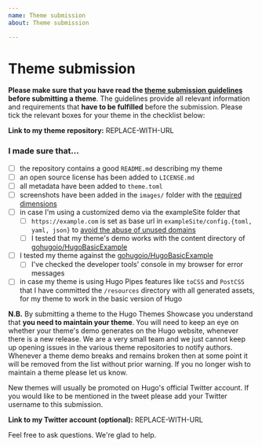 ```yaml
---
name: Theme submission
about: Theme submission

---
```


# Theme submission

**Please make sure that you have read the [theme submission guidelines](https://github.com/gohugoio/hugoThemes/blob/master/README.md#adding-a-theme-to-the-list) before submitting a theme**. The guidelines provide all relevant information and requirements that **have to be fulfilled** before the submission. Please tick the relevant boxes for your theme in the checklist below:

**Link to my theme repository:** REPLACE-WITH-URL

### I made sure that...

- [ ] the repository contains a good `README.md` describing my theme
- [ ] an open source license has been added to `LICENSE.md`
- [ ] all metadata have been added to `theme.toml`
- [ ] screenshots have been added in the `images/` folder with the [required dimensions](https://github.com/gohugoio/hugoThemes/blob/master/README.md#media)
- [ ] in case I'm using a customized demo via the exampleSite folder that
    - [ ] `https://example.com` is set as base url in `exampleSite/config.{toml, yaml, json}` to [avoid the abuse of unused domains](https://github.com/gohugoio/hugo/issues/2575)
    - [ ] I tested that my theme's demo works with the content directory of [gohugoio/HugoBasicExample](https://github.com/gohugoio/hugoBasicExample/tree/master/content)
- [ ] I tested my theme against the [gohugoio/HugoBasicExample](https://github.com/gohugoio/HugoBasicExample)
    - [ ] I've checked the developer tools' console in my browser for error messages
- [ ] in case my theme is using Hugo Pipes features like `toCSS` and `PostCSS` that I have committed the `/resources` directory with all generated assets, for my theme to work in the basic version of Hugo

**N.B.** By submitting a theme to the Hugo Themes Showcase you understand that **you need to maintain your theme**. You will need to keep an eye on whether your theme's demo generates on the Hugo website, whenever there is a new release. We are a very small team and we just cannot keep up opening issues in the various theme repositories to notify authors. Whenever a theme demo breaks and remains broken then at some point it will be removed from the list without prior warning. If you no longer wish to maintain a theme please let us know.

New themes will usually be promoted on Hugo's official Twitter account. If you would like to be mentioned in the tweet please add your Twitter username to this submission.

**Link to my Twitter account (optional):** REPLACE-WITH-URL

Feel free to ask questions. We're glad to help.
